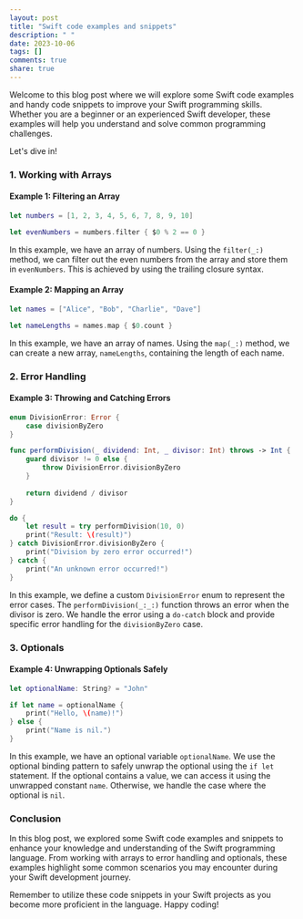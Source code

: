 ```yaml
---
layout: post
title: "Swift code examples and snippets"
description: " "
date: 2023-10-06
tags: []
comments: true
share: true
---
```


Welcome to this blog post where we will explore some Swift code examples and handy code snippets to improve your Swift programming skills. Whether you are a beginner or an experienced Swift developer, these examples will help you understand and solve common programming challenges.

Let's dive in!

### 1. Working with Arrays

#### Example 1: Filtering an Array

```swift
let numbers = [1, 2, 3, 4, 5, 6, 7, 8, 9, 10]

let evenNumbers = numbers.filter { $0 % 2 == 0 }
```

In this example, we have an array of numbers. Using the `filter(_:)` method, we can filter out the even numbers from the array and store them in `evenNumbers`. This is achieved by using the trailing closure syntax.

#### Example 2: Mapping an Array

```swift
let names = ["Alice", "Bob", "Charlie", "Dave"]

let nameLengths = names.map { $0.count }
```

In this example, we have an array of names. Using the `map(_:)` method, we can create a new array, `nameLengths`, containing the length of each name.

### 2. Error Handling

#### Example 3: Throwing and Catching Errors

```swift
enum DivisionError: Error {
    case divisionByZero
}

func performDivision(_ dividend: Int, _ divisor: Int) throws -> Int {
    guard divisor != 0 else {
        throw DivisionError.divisionByZero
    }
    
    return dividend / divisor
}

do {
    let result = try performDivision(10, 0)
    print("Result: \(result)")
} catch DivisionError.divisionByZero {
    print("Division by zero error occurred!")
} catch {
    print("An unknown error occurred!")
}
```

In this example, we define a custom `DivisionError` enum to represent the error cases. The `performDivision(_:_:)` function throws an error when the divisor is zero. We handle the error using a `do-catch` block and provide specific error handling for the `divisionByZero` case.

### 3. Optionals

#### Example 4: Unwrapping Optionals Safely

```swift
let optionalName: String? = "John"

if let name = optionalName {
    print("Hello, \(name)!")
} else {
    print("Name is nil.")
}
```

In this example, we have an optional variable `optionalName`. We use the optional binding pattern to safely unwrap the optional using the `if let` statement. If the optional contains a value, we can access it using the unwrapped constant `name`. Otherwise, we handle the case where the optional is `nil`.

### Conclusion

In this blog post, we explored some Swift code examples and snippets to enhance your knowledge and understanding of the Swift programming language. From working with arrays to error handling and optionals, these examples highlight some common scenarios you may encounter during your Swift development journey.

Remember to utilize these code snippets in your Swift projects as you become more proficient in the language. Happy coding!

<!--tags: swift, codingexamples-->